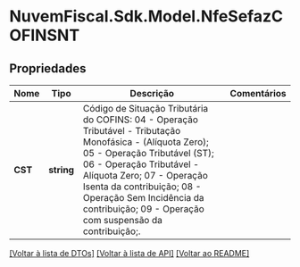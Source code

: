 # NuvemFiscal.Sdk.Model.NfeSefazCOFINSNT

## Propriedades

Nome | Tipo | Descrição | Comentários
------------ | ------------- | ------------- | -------------
**CST** | **string** | Código de Situação Tributária do COFINS:  04 - Operação Tributável - Tributação Monofásica - (Alíquota Zero);  05 - Operação Tributável (ST);  06 - Operação Tributável - Alíquota Zero;  07 - Operação Isenta da contribuição;  08 - Operação Sem Incidência da contribuição;  09 - Operação com suspensão da contribuição;. | 

[[Voltar à lista de DTOs]](../README.md#documentation-for-models) [[Voltar à lista de API]](../README.md#documentation-for-api-endpoints) [[Voltar ao README]](../README.md)


